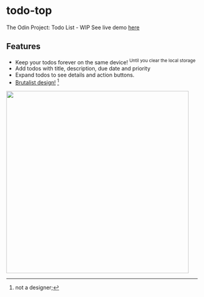 # todo-top
The Odin Project: Todo List - WIP
See live demo <a href="https://github.com/kbly538/todo-top/deployments/activity_log?environment=github-pages">here</a>
## Features
- Keep your todos forever on the same device! <sup> Until you clear the local storage </sup>
- Add todos with title, description, due date and priority 
- Expand todos to see details and action buttons.
- [Brutalist design!](https://brutalist-web.design/) [^1]


<img src="https://user-images.githubusercontent.com/4437722/203876739-9ca160d8-3618-4d3f-9f3b-08b3d1ed6037.png" width="480">



[^1]: not a designer;
